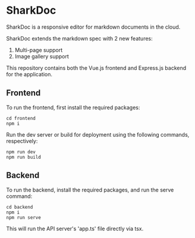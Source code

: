 # SharkDoc

SharkDoc is a responsive editor for markdown documents in the cloud.

SharkDoc extends the markdown spec with 2 new features:

1. Multi-page support
2. Image gallery support

This repository contains both the Vue.js frontend and Express.js backend for the application.

## Frontend
To run the frontend, first install the required packages:
```
cd frontend
npm i
```
Run the dev server or build for deployment using the following commands, respectively:
```
npm run dev
npm run build
```

## Backend
To run the backend, install the required packages, and run the serve command:
```
cd backend
npm i
npm run serve
```
This will run the API server's 'app.ts' file directly via tsx.
